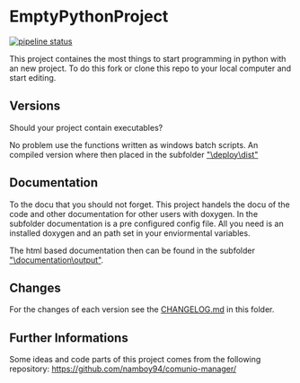 # EmptyPythonProject
       
[![pipeline status](https://gitlab.ecklebe.de/open-source/python/EmptyPythonProject/badges/master/pipeline.svg)](https://gitlab.ecklebe.de/open-source/python/EmptyPythonProject/commits/master)

This project containes the most things to start programming in python with an new project. To do this fork or clone this repo to your local computer and start editing.

## Versions
Should your project contain executables?

No problem use the functions written as windows batch scripts. 
An compiled version where then placed in the subfolder ["\deploy\dist"][RELEASES]

## Documentation
To the docu that you should not forget. This project handels the docu of the code and other documentation for other users with doxygen. In the subfolder documentation is a pre configured config file. All you need is an installed doxygen and an path set in your enviormental variables.

The html based documentation then can be found in the subfolder ["\documentation\output"][DOCU].

## Changes
For the changes of each version see the [CHANGELOG.md][CHANGELOG] in this folder.

## Further Informations
Some ideas and code parts of this project comes from the following repository: https://github.com/namboy94/comunio-manager/

[CHANGELOG]: ./CHANGELOG.md
[RELEASES]: ./deploy/dist
[DOCU]: ./documentation/output